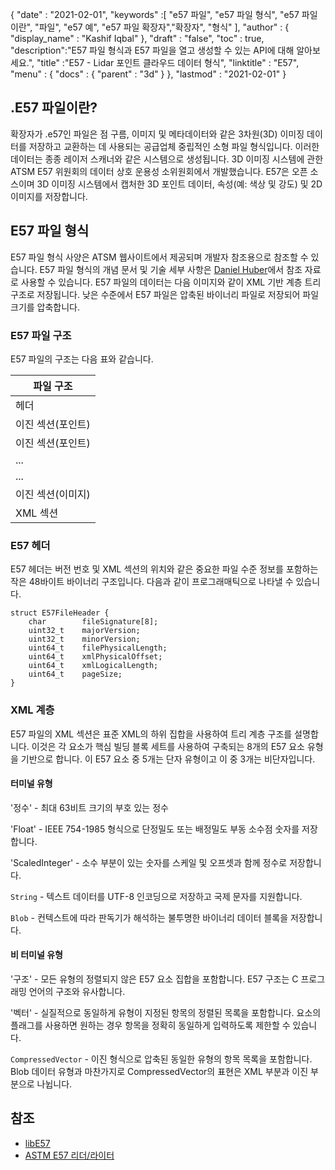 {
  "date" : "2021-02-01",
  "keywords" :[ "e57 파일", "e57 파일 형식", "e57 파일이란", "파일", "e57 예", "e57 파일 확장자","확장자", "형식" ],
  "author" : {
    "display_name" : "Kashif Iqbal"
},
  "draft" : "false",
  "toc" : true,
  "description":"E57 파일 형식과 E57 파일을 열고 생성할 수 있는 API에 대해 알아보세요.",
  "title" :"E57 - Lidar 포인트 클라우드 데이터 형식",
  "linktitle" : "E57",
  "menu" : {
    "docs" : {
      "parent" : "3d"
}
},
  "lastmod" : "2021-02-01"
}

## .E57 파일이란?

확장자가 .e57인 파일은 점 구름, 이미지 및 메타데이터와 같은 3차원(3D) 이미징 데이터를 저장하고 교환하는 데 사용되는 공급업체 중립적인 소형 파일 형식입니다. 이러한 데이터는 종종 레이저 스캐너와 같은 시스템으로 생성됩니다. 3D 이미징 시스템에 관한 ATSM E57 위원회의 데이터 상호 운용성 소위원회에서 개발했습니다. E57은 오픈 소스이며 3D 이미징 시스템에서 캡처한 3D 포인트 데이터, 속성(예: 색상 및 강도) 및 2D 이미지를 저장합니다.

## E57 파일 형식

E57 파일 형식 사양은 ATSM 웹사이트에서 제공되며 개발자 참조용으로 참조할 수 있습니다. E57 파일 형식의 개념 문서 및 기술 세부 사항은 [Daniel Huber](https://paulbourke.net/dataformats/e57/2011-huber-e57-v3.pdf)에서 참조 자료로 사용할 수 있습니다. E57 파일의 데이터는 다음 이미지와 같이 XML 기반 계층 트리 구조로 저장됩니다. 낮은 수준에서 E57 파일은 압축된 바이너리 파일로 저장되어 파일 크기를 압축합니다.

### E57 파일 구조

E57 파일의 구조는 다음 표와 같습니다.

| 파일 구조|
---|
|헤더|
|이진 섹션(포인트)|
|이진 섹션(포인트)|
|...|
|...|
|이진 섹션(이미지)|
|XML 섹션|

### E57 헤더

E57 헤더는 버전 번호 및 XML 섹션의 위치와 같은 중요한 파일 수준 정보를 포함하는 작은 48바이트 바이너리 구조입니다. 다음과 같이 프로그래매틱으로 나타낼 수 있습니다.

```
struct E57FileHeader {
    char        fileSignature[8];
    uint32_t    majorVersion;
    uint32_t    minorVersion;
    uint64_t    filePhysicalLength;
    uint64_t    xmlPhysicalOffset;
    uint64_t    xmlLogicalLength;
    uint64_t    pageSize;
}
```

### XML 계층

E57 파일의 XML 섹션은 표준 XML의 하위 집합을 사용하여 트리 계층 구조를 설명합니다. 이것은 각 요소가 핵심 빌딩 블록 세트를 사용하여 구축되는 8개의 E57 요소 유형을 기반으로 합니다. 이 E57 요소 중 5개는 단자 유형이고 이 중 3개는 비단자입니다.

#### 터미널 유형

'정수' - 최대 63비트 크기의 부호 있는 정수

'Float' - IEEE 754-1985 형식으로 단정밀도 또는 배정밀도 부동 소수점 숫자를 저장합니다.

'ScaledInteger' - 소수 부분이 있는 숫자를 스케일 및 오프셋과 함께 정수로 저장합니다.

`String` - 텍스트 데이터를 UTF-8 인코딩으로 저장하고 국제 문자를 지원합니다.

`Blob` - 컨텍스트에 따라 판독기가 해석하는 불투명한 바이너리 데이터 블록을 저장합니다.

#### 비 터미널 유형

'구조' - 모든 유형의 정렬되지 않은 E57 요소 집합을 포함합니다. E57 구조는 C 프로그래밍 언어의 구조와 유사합니다.

'벡터' - 실질적으로 동일하게 유형이 지정된 항목의 정렬된 목록을 포함합니다. 요소의 플래그를 사용하면 원하는 경우 항목을 정확히 동일하게 입력하도록 제한할 수 있습니다.

`CompressedVector` - 이진 형식으로 압축된 동일한 유형의 항목 목록을 포함합니다. Blob 데이터 유형과 마찬가지로 CompressedVector의 표현은 XML 부분과 이진 부분으로 나뉩니다.

## 참조

* [libE57](http://www.libe57.org/)
* [ASTM E57 리더/라이터](https://docs.safe.com/fme/html/FME_Desktop_Documentation/FME_ReadersWriters/e57/e57.htm#:~:text=Overview,are%20structured%20as%20a%20tree. )

